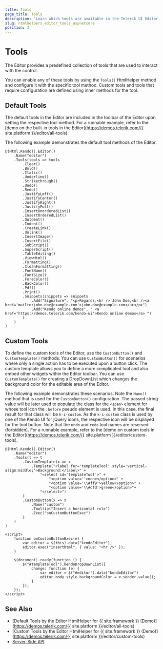 ```yaml
---
title: Tools
page_title: Tools
description: "Learn which tools are available in the Telerik UI Editor HtmlHelper for {{ site.framework }}."
slug: htmlhelpers_editor_tools_aspnetcore
position: 3
---
```


# Tools

The Editor provides a predefined collection of tools that are used to interact with the control.

You can enable any of these tools by using the `Tools()` HtmlHelper method and configure it with the specific tool method. Custom tools and tools that require configuration are defined using inner methods for the tool.

## Default Tools

The default tools in the Editor are included in the toolbar of the Editor upon setting the respective tool method. For a runnable example, refer to the [demo on the built-in tools in the Editor](https://demos.telerik.com/{{ site.platform }}/editor/all-tools).

The following example demonstrates the default tool methods of the Editor.

```
@(Html.Kendo().Editor()
    .Name("editor")
    .Tools(tools => tools
        .Clear()
        .Bold()
        .Italic()
        .Underline()
        .Strikethrough()
        .Undo()
        .Redo()
        .JustifyLeft()
        .JustifyCenter()
        .JustifyRight()
        .JustifyFull()
        .InsertUnorderedList()
        .InsertOrderedList()
        .Outdent()
        .Indent()
        .CreateLink()
        .Unlink()
        .InsertImage()
        .InsertFile()
        .SubScript()
        .SuperScript()
        .TableEditing()
        .ViewHtml()
        .Formatting()
        .CleanFormatting()
        .FontName()
        .FontSize()
        .ForeColor()
        .BackColor()
        .Pdf()
        .Print()
        .Snippets(snippets => snippets
            .Add("Signature", "<p>Regards,<br /> John Doe,<br /><a href='mailto:john.doe@example.com'>john.doe@example.com</a></p>")
            .Add("Kendo online demos", " <a href='https://demos.telerik.com/kendo-ui'>Kendo online demos</a> ")
        )
    )
)
```

## Custom Tools

To define the custom tools of the Editor, use the `CustomButton()` and `CustomTemplate()` methods. You can use `CustomButton()` for scenarios where only a single action has to be executed upon a button click. The custom template allows you to define a more complicated tool and also embed other widgets within the Editor toolbar. You can use `CustomTemplate()` for creating a DropDownList which changes the background color for the editable area of the Editor.

The following example demonstrates these scenarios. Note the `Name()` method that is used for the `CustomButton()` configuration. The passed string value will be later used to populate the class for the `<span>` element for whose tool icon the `:before` pseudo element is used. In this case, the final result for that class will be `k-i-custom`. As the `k-i-custom` class is used by one of the Kendo UI for jQuery icons, the respective icon will be displayed for the tool button. Note that the `undo` and `redo` tool names are reserved (forbidden). For a runnable example, refer to the [demo on custom tools in the Editor](https://demos.telerik.com/{{ site.platform }}/editor/custom-tools).

```
@(Html.Kendo().Editor()
    .Name("editor")
    .Tools(t => t
        .CustomTemplate(x => x
            .Template("<label for='templateTool' style='vertical-align:middle;'>Background:</label>" +
                "<select id='templateTool'>" +
                    "<option value=''>none</option>" +
                    "<option value='\\#ff9'>yellow</option>" +
                    "<option value='\\#dfd'>green</option>"+
                "</select>")
        )
        .CustomButton(x => x
            .Name("custom")
            .Tooltip("Insert a horizontal rule")
            .Exec("onCustomButtonExec")
        )
    )
)

<script>
    function onCustomButtonExec(e) {
        var editor = $(this).data("kendoEditor");
        editor.exec("inserthtml", { value: "<hr />" });
    }

    $(document).ready(function () {
        $("#templateTool").kendoDropDownList({
            change: function (e) {
                var editor = $("#editor").data("kendoEditor")
                editor.body.style.backgroundColor = e.sender.value();
            }
        });
    });
</script>
```

## See Also

* [Default Tools by the Editor HtmlHelper for {{ site.framework }} (Demo)](https://demos.telerik.com/{{ site.platform }}/editor/all-tools)
* [Custom Tools by the Editor HtmlHelper for {{ site.framework }} (Demo)](https://demos.telerik.com/{{ site.platform }}/editor/custom-tools)
* [Server-Side API](/api/editor)
